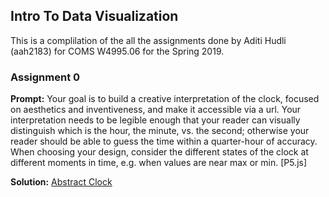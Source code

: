 ## Intro To Data Visualization

This is a complilation of the all the assignments done by Aditi Hudli (aah2183) for COMS W4995.06 for the Spring 2019.


### Assignment 0

**Prompt:** Your goal is to build a creative interpretation of the clock, focused on aesthetics and inventiveness, and make it accessible via a url. Your interpretation needs to be legible enough that your reader can visually distinguish which is the hour, the minute, vs. the second; otherwise your reader should be able to guess the time within a quarter-hour of accuracy. When choosing your design, consider the different states of the clock at different moments in time, e.g. when values are near max or min. [P5.js]

**Solution:** [Abstract Clock](https://github.com/aditi-hudli/dataviz/blob/master/assignments/Week%202/clockthree.html) 
